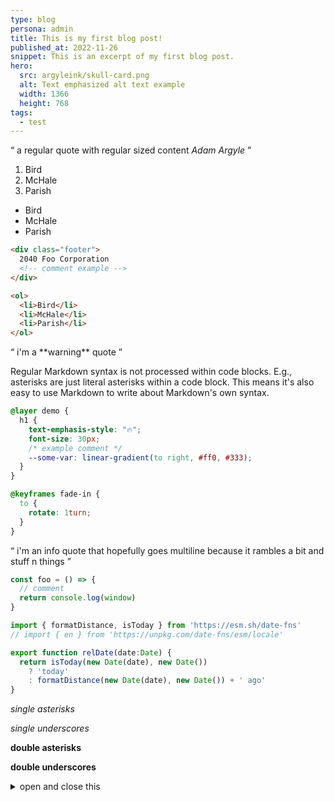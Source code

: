 ```yaml
---
type: blog
persona: admin
title: This is my first blog post!
published_at: 2022-11-26
snippet: This is an excerpt of my first blog post.
hero:
  src: argyleink/skull-card.png
  alt: Text emphasized alt text example
  width: 1366
  height: 768
tags: 
  - test
---
```


<q>
  a regular quote with regular sized content
  <cite>Adam Argyle</cite>
</q>

<!-- ![](w_400/argyleink/gui-skull.png "Title $$width:400,height:411")

![](https://media1.giphy.com/media/b0HYKHINjL32qEsoJt/giphy.gif?cid=ecf05e470xzt877ojokmkub40d6kk0paaufim6fm41294pjd&rid=giphy.gif&ct=g)

![](https://codepen.io/argyleink/embed/preview/YzveomK)

![](argyleink/media-ranges-looper.mp4 "Title $$width:2366,height:1080") -->

1.  Bird
1.  McHale
1.  Parish

-  Bird
-  McHale
-  Parish

```html
<div class="footer">
  2040 Foo Corporation
  <!-- comment example -->
</div>

<ol>
  <li>Bird</li>
  <li>McHale</li>
  <li>Parish</li>
</ol>
```

<q class="warning">
  i'm a **warning** quote
</q>

Regular Markdown syntax is not processed within code blocks. E.g.,
asterisks are just literal asterisks within a code block. This means
it's also easy to use Markdown to write about Markdown's own syntax.

```css
@layer demo {
  h1 {
    text-emphasis-style: "🔥";
    font-size: 30px;
    /* example comment */
    --some-var: linear-gradient(to right, #ff0, #333);
  }
}

@keyframes fade-in {
  to {
    rotate: 1turn;
  }
}
```

<q class="info">
  i'm an info quote that hopefully goes multiline because it rambles a bit and stuff n things
</q>

```js
const foo = () => {
  // comment
  return console.log(window)
}

import { formatDistance, isToday } from 'https://esm.sh/date-fns'
// import { en } from 'https://unpkg.com/date-fns/esm/locale'

export function relDate(date:Date) {
  return isToday(new Date(date), new Date())
    ? 'today'
    : formatDistance(new Date(date), new Date()) + ' ago'
}
```

*single asterisks*

_single underscores_

**double asterisks**

__double underscores__

<details>
  <summary>open and close this</summary>
  
  stuff and things
</details>
